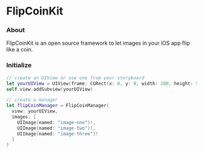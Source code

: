 FlipCoinKit
===========

### About

FlipCoinKit is an open source framework to let images in your iOS app flip like a coin.

### Initialize

``` Swift
// create an UIView or use one from your storyboard
let yourUIView = UIView(frame: CGRect(x: 0, y: 0, width: 200, height: 50))
self.view.addSubview(yourUIView)

// create a manager
let flipCoinManager = FlipCoinManager(
  view: yourUIView,
  images: [
    UIImage(named: "image-one")!,
    UIImage(named: "image-two")!,
    UIImage(named: "image-three")!
  ]
)
```
